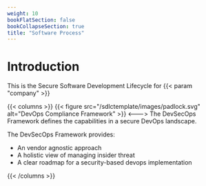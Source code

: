 ```yaml
---
weight: 10
bookFlatSection: false
bookCollapseSection: true
title: "Software Process"
---
```


# Introduction

This is the Secure Software Development Lifecycle for {{< param "company"  >}}

{{< columns >}}
{{< figure src="/sdlctemplate/images/padlock.svg" alt="DevOps Compliance Framework" >}}
<--->
The DevSecOps Framework defines the capabilities in a secure DevOps landscape.

The DevSecOps Framework provides:
* An vendor agnostic approach
* A holistic view of managing insider threat
* A clear roadmap for a security-based devops implementation

{{< /columns >}}
